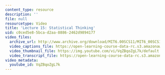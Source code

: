 ```yaml
---
content_type: resource
description: ''
file: null
resourcetype: Video
title: 'Lecture 15: Statistical Thinking'
uid: c0ced5e8-5bca-d2aa-8886-2462d9894177
video_files:
  archive_url: http://www.archive.org/download/MIT6.00SCS11/MIT6_00SCS11_lec15_300k.mp4
  video_captions_file: https://open-learning-course-data-rc.s3.amazonaws.com/6-00sc-introduction-to-computer-science-and-programming-spring-2011/abd3f54e2f3e506a82079cf243911661_VqZBqoZgL7k.vtt
  video_thumbnail_file: https://img.youtube.com/vi/VqZBqoZgL7k/default.jpg
  video_transcript_file: https://open-learning-course-data-rc.s3.amazonaws.com/6-00sc-introduction-to-computer-science-and-programming-spring-2011/9699531f987c259226b58f696e5499a5_VqZBqoZgL7k.pdf
video_metadata:
  youtube_id: VqZBqoZgL7k
---
```


